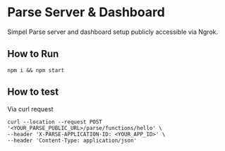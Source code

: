 # Parse Server & Dashboard
Simpel Parse server and dashboard setup publicly accessible via Ngrok.


## How to Run
```
npm i && npm start
```

## How to test
Via curl request
```
curl --location --request POST '<YOUR_PARSE_PUBLIC_URL>/parse/functions/hello' \
--header 'X-PARSE-APPLICATION-ID: <YOUR_APP_ID>' \
--header 'Content-Type: application/json'
```
